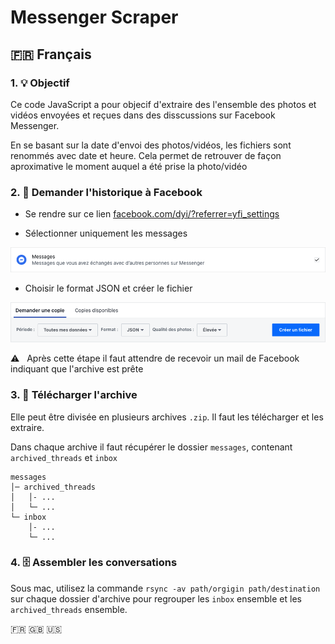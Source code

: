 # Messenger Scraper

## :fr: Français

### 1. :bulb: Objectif
Ce code JavaScript a pour objecif d'extraire des l'ensemble des photos et vidéos envoyées et reçues dans des disscussions sur Facebook Messenger.

En se basant sur la date d'envoi des photos/vidéos, les fichiers sont renommés avec date et heure. Cela permet de retrouver de façon aproximative le moment auquel a été prise la photo/vidéo

### 2. :satellite: Demander l'historique à Facebook

- Se rendre sur ce lien [facebook.com/dyi/?referrer=yfi_settings](https://www.facebook.com/dyi/?referrer=yfi_settings)

- Sélectionner uniquement les messages

![Selectionner "Messages"](readme-assets/fr/selecting-messages.png)

- Choisir le format JSON et créer le fichier

![Créer la copie](readme-assets/fr/creating-copy.png)

:warning:   Après cette étape il faut attendre de recevoir un  mail de Facebook indiquant que l'archive est prête

### 3. :floppy_disk: Télécharger l'archive

Elle peut être divisée en plusieurs archives `.zip`. Il faut les télécharger et les extraire.

Dans chaque archive il faut récupérer le dossier `messages`, contenant `archived_threads` et `inbox`

```
messages
│─ archived_threads
│   │- ...
│   └─ ... 
└─ inbox   
    │- ...
    └─ ... 
```

### 4. :file_cabinet: Assembler les conversations

Sous mac, utilisez la commande `rsync -av path/orgigin path/destination` sur chaque dossier d'archive pour regrouper les `inbox` ensemble et les `archived_threads` ensemble.

:fr: :uk: :us:
